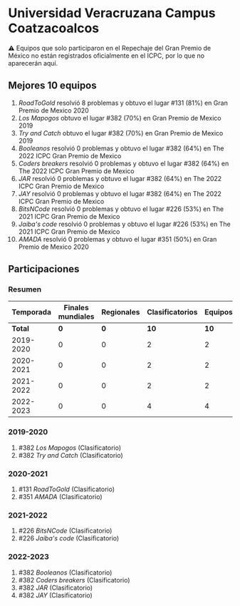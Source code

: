 # Universidad Veracruzana Campus Coatzacoalcos

:warning: Equipos que solo participaron en el Repechaje del Gran Premio de México no están registrados oficialmente en el ICPC, por lo que no aparecerán aquí.

## Mejores 10 equipos

1. _RoadToGold_ resolvió 8 problemas y obtuvo el lugar #131 (81%) en Gran Premio de Mexico 2020
1. _Los Mapogos_ obtuvo el lugar #382 (70%) en Gran Premio de Mexico 2019
1. _Try and Catch_ obtuvo el lugar #382 (70%) en Gran Premio de Mexico 2019
1. _Booleanos_ resolvió 0 problemas y obtuvo el lugar #382 (64%) en The 2022 ICPC Gran Premio de Mexico
1. _Coders breakers_ resolvió 0 problemas y obtuvo el lugar #382 (64%) en The 2022 ICPC Gran Premio de Mexico
1. _JAR_ resolvió 0 problemas y obtuvo el lugar #382 (64%) en The 2022 ICPC Gran Premio de Mexico
1. _JAY_ resolvió 0 problemas y obtuvo el lugar #382 (64%) en The 2022 ICPC Gran Premio de Mexico
1. _BitsNCode_ resolvió 0 problemas y obtuvo el lugar #226 (53%) en The 2021 ICPC Gran Premio de Mexico
1. _Jaiba's code_ resolvió 0 problemas y obtuvo el lugar #226 (53%) en The 2021 ICPC Gran Premio de Mexico
1. _AMADA_ resolvió 0 problemas y obtuvo el lugar #351 (50%) en Gran Premio de Mexico 2020

## Participaciones

### Resumen

| Temporada | Finales mundiales | Regionales | Clasificatorios | Equipos |
| --- | --- | --- | --- | --- |
| **Total** | **0** | **0** | **10** | **10** |
| 2019-2020 | 0 | 0 | 2 | 2 |
| 2020-2021 | 0 | 0 | 2 | 2 |
| 2021-2022 | 0 | 0 | 2 | 2 |
| 2022-2023 | 0 | 0 | 4 | 4 |

### 2019-2020

1. #382 _Los Mapogos_ (Clasificatorio)
1. #382 _Try and Catch_ (Clasificatorio)

### 2020-2021

1. #131 _RoadToGold_ (Clasificatorio)
1. #351 _AMADA_ (Clasificatorio)

### 2021-2022

1. #226 _BitsNCode_ (Clasificatorio)
1. #226 _Jaiba's code_ (Clasificatorio)

### 2022-2023

1. #382 _Booleanos_ (Clasificatorio)
1. #382 _Coders breakers_ (Clasificatorio)
1. #382 _JAR_ (Clasificatorio)
1. #382 _JAY_ (Clasificatorio)



